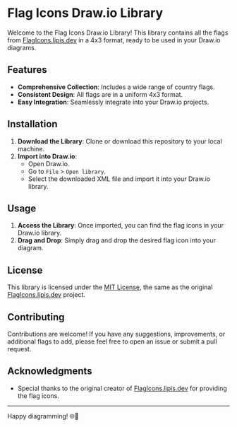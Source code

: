 # Flag Icons Draw.io Library

Welcome to the Flag Icons Draw.io Library! This library contains all the flags from [FlagIcons.lipis.dev](https://flagicons.lipis.dev/) in a 4x3 format, ready to be used in your Draw.io diagrams.

## Features

- **Comprehensive Collection**: Includes a wide range of country flags.
- **Consistent Design**: All flags are in a uniform 4x3 format.
- **Easy Integration**: Seamlessly integrate into your Draw.io projects.

## Installation

1. **Download the Library**: Clone or download this repository to your local machine.
2. **Import into Draw.io**:
   - Open Draw.io.
   - Go to `File` > `Open library`.
   - Select the downloaded XML file and import it into your Draw.io library.

## Usage

1. **Access the Library**: Once imported, you can find the flag icons in your Draw.io library.
2. **Drag and Drop**: Simply drag and drop the desired flag icon into your diagram.

## License

This library is licensed under the [MIT License](LICENSE), the same as the original [FlagIcons.lipis.dev](https://flagicons.lipis.dev/) project.

## Contributing

Contributions are welcome! If you have any suggestions, improvements, or additional flags to add, please feel free to open an issue or submit a pull request.

## Acknowledgments

- Special thanks to the original creator of [FlagIcons.lipis.dev](https://flagicons.lipis.dev/) for providing the flag icons.

---

Happy diagramming! 🌐🎨
